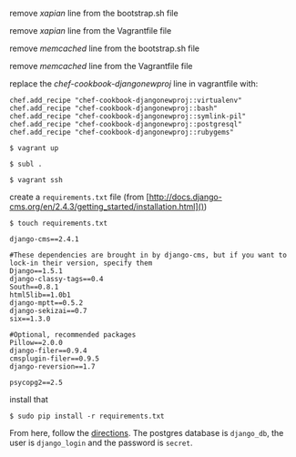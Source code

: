 remove _xapian_ line from the bootstrap.sh file

remove _xapian_ line from the Vagrantfile file

remove _memcached_ line from the bootstrap.sh file

remove _memcached_ line from the Vagrantfile file

replace the _chef-cookbook-djangonewproj_ line in vagrantfile with:

    chef.add_recipe "chef-cookbook-djangonewproj::virtualenv"
    chef.add_recipe "chef-cookbook-djangonewproj::bash"
    chef.add_recipe "chef-cookbook-djangonewproj::symlink-pil"
    chef.add_recipe "chef-cookbook-djangonewproj::postgresql"
    chef.add_recipe "chef-cookbook-djangonewproj::rubygems"

`$ vagrant up`

`$ subl .`

`$ vagrant ssh`

create a `requirements.txt` file (from [http://docs.django-cms.org/en/2.4.3/getting_started/installation.html]())

`$ touch requirements.txt`

	django-cms==2.4.1

	#These dependencies are brought in by django-cms, but if you want to lock-in their version, specify them
	Django==1.5.1
	django-classy-tags==0.4
	South==0.8.1
	html5lib==1.0b1
	django-mptt==0.5.2
	django-sekizai==0.7
	six==1.3.0

	#Optional, recommended packages
	Pillow==2.0.0
	django-filer==0.9.4
	cmsplugin-filer==0.9.5
	django-reversion==1.7

	psycopg2==2.5

install that

`$ sudo pip install -r requirements.txt`

From here, follow the [directions](http://docs.django-cms.org/en/2.4.3/getting_started/tutorial.html). The postgres database is `django_db`, the user is `django_login` and the password is `secret`.
